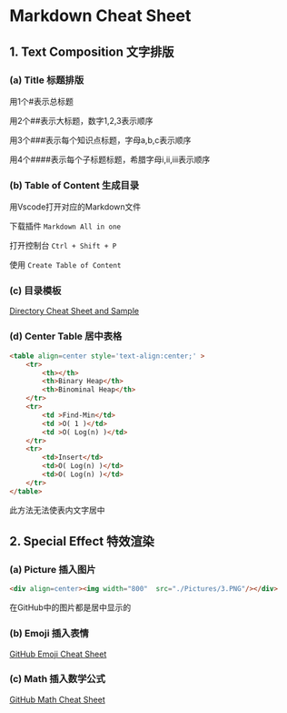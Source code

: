 # Markdown Cheat Sheet





## 1. Text Composition 文字排版

### (a) Title 标题排版

用1个#表示总标题

用2个##表示大标题，数字1,2,3表示顺序

用3个###表示每个知识点标题，字母a,b,c表示顺序

用4个####表示每个子标题标题，希腊字母i,ii,iii表示顺序

### (b) Table of Content 生成目录

用Vscode打开对应的Markdown文件

下载插件 `Markdown All in one`

打开控制台 `Ctrl + Shift + P`

使用 `Create Table of Content`

### (c) 目录模板

[Directory Cheat Sheet and Sample](./Directory.md)

### (d) Center Table 居中表格

```html
<table align=center style='text-align:center;' >  
    <tr>    
        <th></th>    
        <th>Binary Heap</th>    
        <th>Binominal Heap</th>
    </tr>
    <tr>    
        <td >Find-Min</td>    
        <td >O( 1 )</td>    
        <td >O( Log(n) )</td> 
    </tr>
    <tr>    
        <td>Insert</td>    
        <td>O( Log(n) )</td>    
        <td>O( Log(n) )</td>  
    </tr>
</table>
```

此方法无法使表内文字居中





## 2. Special Effect 特效渲染

### (a) Picture 插入图片

```html
<div align=center><img width="800"  src="./Pictures/3.PNG"/></div>
```

在GitHub中的图片都是居中显示的

### (b) Emoji 插入表情

[GitHub Emoji Cheat Sheet](./Emoji.md)

### (c) Math 插入数学公式

[GitHub Math Cheat Sheet](./Math.md)